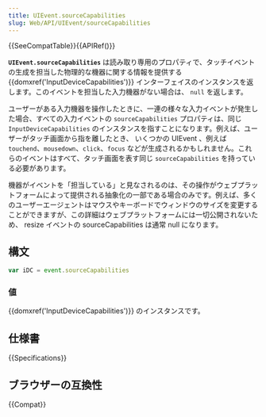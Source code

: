 ```yaml
---
title: UIEvent.sourceCapabilities
slug: Web/API/UIEvent/sourceCapabilities
---
```


{{SeeCompatTable}}{{APIRef()}}

**`UIEvent.sourceCapabilities`** は読み取り専用のプロパティで、タッチイベントの生成を担当した物理的な機器に関する情報を提供する {{domxref('InputDeviceCapabilities')}} インターフェイスのインスタンスを返します。このイベントを担当した入力機器がない場合は、 `null` を返します。

ユーザーがある入力機器を操作したときに、一連の様々な入力イベントが発生した場合、すべての入力イベントの `sourceCapabilities` プロパティは、同じ `InputDeviceCapabilities` のインスタンスを指すことになります。例えば、ユーザーがタッチ画面から指を離したとき、 いくつかの UIEvent 、例えば `touchend`、`mousedown`、`click`、`focus` などが生成されるかもしれません。これらのイベントはすべて、タッチ画面を表す同じ `sourceCapabilities` を持っている必要があります。

機器がイベントを「担当している」と見なされるのは、その操作がウェブプラットフォームによって提供される抽象化の一部である場合のみです。例えば、多くのユーザーエージェントはマウスやキーボードでウィンドウのサイズを変更することができますが、この詳細はウェブプラットフォームには一切公開されないため、 resize イベントの sourceCapabilities は通常 null になります。

## 構文

```js
var iDC = event.sourceCapabilities
```

### 値

{{domxref('InputDeviceCapabilities')}} のインスタンスです。

## 仕様書

{{Specifications}}

## ブラウザーの互換性

{{Compat}}
